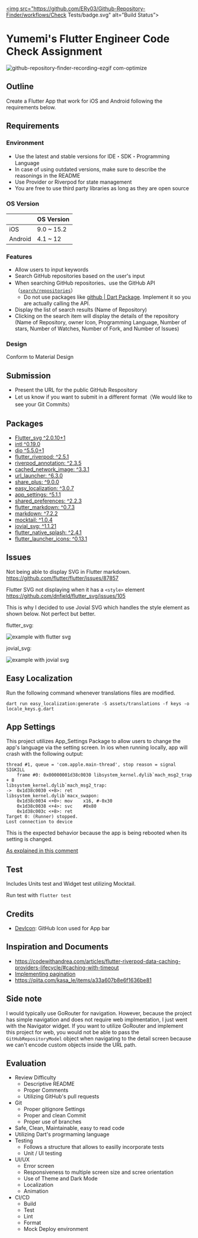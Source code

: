 <a href="https://github.com/ERy03/Github-Repository-Finder/actions"><img src="https://github.com/ERy03/Github-Repository-Finder/workflows/Check Tests/badge.svg" alt=”Build Status”></a>

# Yumemi's Flutter Engineer Code Check Assignment

![github-repository-finder-recording-ezgif com-optimize](https://github.com/user-attachments/assets/538a94c7-9daf-4058-a132-bacb4f38794f)

## Outline

Create a Flutter App that work for iOS and Android following the requirements below.

## Requirements

### Environment

- Use the latest and stable versions for IDE・SDK・Programming Language
- In case of using outdated versions, make sure to describe the reasonings in the README
- Use Provider or Riverpod for state management
- You are free to use third party libraries as long as they are open source

### OS Version

|         | OS Version |
| ------- | ---------- |
| iOS     | 9.0 ~ 15.2 |
| Android | 4.1 ~ 12   |

### Features

- Allow users to input keywords
- Search GitHub repositories based on the user's input
- When searching GitHub repositories、use the GitHub API（[`search/repositories`](https://docs.github.com/ja/rest/reference/search#search-repositories)）
  - Do not use packages like [github | Dart Package](https://pub.dev/packages/github). Implement it so you are actually calling the API.
- Display the list of search results (Name of Repository)
- Clicking on the search item will display the details of the repository (Name of Repository, owner Icon, Programming Language, Number of stars, Number of Watches, Number of Fork, and Number of Issues)

### Design

Conform to Material Design

## Submission

- Present the URL for the public GitHub Respository
- Let us know if you want to submit in a different format（We would like to see your Git Commits）

## Packages

- [Flutter_svg ^2.0.10+1](https://pub.dev/packages/flutter_svg)
- [intl ^0.19.0](https://pub.dev/packages/intl)
- [dio ^5.5.0+1](https://pub.dev/packages/dio)
- [flutter_riverpod: ^2.5.1](https://pub.dev/packages/flutter_riverpod)
- [riverpod_annotation: ^2.3.5](https://pub.dev/packages/riverpod_annotation)
- [cached_network_image: ^3.3.1](https://pub.dev/packages/cached_network_image)
- [url_launcher: ^6.3.0](https://pub.dev/packages/url_launcher)
- [share_plus: ^9.0.0](https://pub.dev/packages/share_plus)
- [easy_localization: ^3.0.7](https://pub.dev/packages/easy_localization)
- [app_settings: ^5.1.1](https://pub.dev/packages/app_settings)
- [shared_preferences: ^2.2.3](https://pub.dev/packages/shared_preferences)
- [flutter_markdown: ^0.7.3](https://pub.dev/packages/flutter_markdown)
- [markdown: ^7.2.2](https://pub.dev/packages/markdown)
- [mocktail: ^1.0.4](https://pub.dev/packages/mocktail)
- [jovial_svg: ^1.1.21](https://pub.dev/packages/jovial_svg)
- [flutter_native_splash: ^2.4.1](https://pub.dev/packages/flutter_native_splash)
- [flutter_launcher_icons: ^0.13.1](https://pub.dev/packages/flutter_launcher_icons)

## Issues

Not being able to display SVG in Flutter markdown.
https://github.com/flutter/flutter/issues/87857

Flutter SVG not displaying when it has a `<style>` element
https://github.com/dnfield/flutter_svg/issues/105

This is why I decided to use Jovial SVG which handles the style element as shown below. Not perfect but better.

flutter_svg:

![example with flutter svg](https://raw.githubusercontent.com/ERy03/GitHub-Repository-Finder/develop/assets/readme/flutter_svg.png)

jovial_svg:

![example with jovial svg](https://raw.githubusercontent.com/ERy03/GitHub-Repository-Finder/develop/assets/readme/jovial_svg.png)

## Easy Localization

Run the following command whenever translations files are modified.

`dart run easy_localization:generate -S assets/translations -f keys -o locale_keys.g.dart`

## App Settings

This project utilizes App_Settings Package to allow users to change the app's language via the setting screen. In ios when running locally, app will crash with the following output:

```
thread #1, queue = 'com.apple.main-thread', stop reason = signal SIGKILL
    frame #0: 0x00000001d38c0030 libsystem_kernel.dylib`mach_msg2_trap + 8
libsystem_kernel.dylib`mach_msg2_trap:
->  0x1d38c0030 <+8>: ret
libsystem_kernel.dylib`macx_swapon:
    0x1d38c0034 <+0>: mov    x16, #-0x30
    0x1d38c0038 <+4>: svc    #0x80
    0x1d38c003c <+8>: ret
Target 0: (Runner) stopped.
Lost connection to device
```

This is the expected behavior because the app is being rebooted when its setting is changed.

[As explained in this comment](https://github.com/Baseflow/flutter-permission-handler/issues/509#issuecomment-1113636977)

## Test

Includes Units test and Widget test utilizing Mocktail.

Run test with `flutter test`

## Credits

- [DevIcon](https://github.com/devicons/devicon/): GitHub Icon used for App bar

## Inspiration and Documents

- https://codewithandrea.com/articles/flutter-riverpod-data-caching-providers-lifecycle/#caching-with-timeout
- [Implementing pagination](https://github.com/rrousselGit/riverpod/tree/master/examples/marvel)
- https://qiita.com/kasa_le/items/a33a607b8e6f1636be81

## Side note

I would typically use GoRouter for navigation. However, because the project has simple navigation and does not require web implmentation, I just went with the Navigator widget. If you want to utilize GoRouter and implement this project for web, you would not be able to pass the `GitHubRepositoryModel` object when navigating to the detail screen because we can't encode custom objects inside the URL path.

## Evaluation

- Review Difficulty
  - Descriptive README
  - Proper Comments
  - Utilizing GitHub's pull requests
- Git
  - Proper gitignore Settings
  - Proper and clean Commit
  - Proper use of branches
- Safe, Clean, Maintainable, easy to read code
- Utilizing Dart's progrmaming language
- Testing
  - Follows a structure that allows to easilly incorporate tests
  - Unit / UI testing
- UI/UX
  - Error screen
  - Responsiveness to multiple screen size and scree orientation
  - Use of Theme and Dark Mode
  - Localization
  - Animation
- CI/CD
  - Build
  - Test
  - Lint
  - Format
  - Mock Deploy environment
